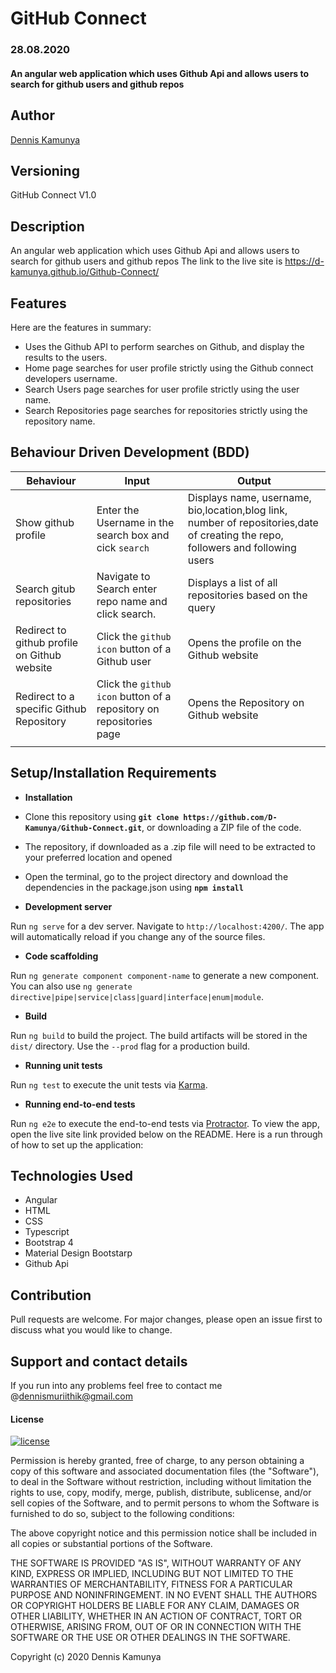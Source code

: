 # GitHub Connect
### 28.08.2020
####  An angular web application which uses Github Api and allows users to search for github users and github repos
<!-- ![alt text](src/assets/scs/app1.png)

![alt text](src/assets/scs/app3.png)

![alt text](src/assets/scs/app2.png) -->
## Author
[Dennis Kamunya](https://github.com/D-Kamunya)

## Versioning
GitHub Connect V1.0

## Description
An angular web application which uses Github Api and allows users to search for github users and github repos
The link to the live site is https://d-kamunya.github.io/Github-Connect/
## Features
Here are the features in summary:
* Uses the Github API to perform searches on Github, and display the results to the users.
* Home page searches for user profile strictly using the Github connect developers username.
* Search Users page searches for user profile strictly using the user name.
* Search Repositories page searches for repositories strictly using the repository name.


## Behaviour Driven Development (BDD)

| Behaviour | Input | Output |
| --------- | ------| ------ |
|Show github profile|Enter the Username in the search box and cick `search`|Displays name, username, bio,location,blog link, number of repositories,date of creating the repo, followers and following users|
|Search gitub repositories | Navigate to Search enter repo name and click search.|Displays a list of all repositories based on the query|
|Redirect to github profile on Github website | Click the `github icon` button of a Github user | Opens the profile on the Github website|
|Redirect to a specific Github Repository | Click the `github icon` button of a repository on repositories page | Opens the Repository on Github website |
                   |

## Setup/Installation Requirements
* **Installation**

* Clone this repository using **`git clone https://github.com/D-Kamunya/Github-Connect.git`**, or downloading a ZIP file of the code.
* The repository, if downloaded as a .zip file will need to be extracted to your preferred location and opened
* Open the terminal, go to the project directory and download the dependencies in the package.json using **`npm install`**

* **Development server**

Run `ng serve` for a dev server. Navigate to `http://localhost:4200/`. The app will automatically reload if you change any of the source files.

* **Code scaffolding**

Run `ng generate component component-name` to generate a new component. You can also use `ng generate directive|pipe|service|class|guard|interface|enum|module`.

* **Build**

Run `ng build` to build the project. The build artifacts will be stored in the `dist/` directory. Use the `--prod` flag for a production build.

* **Running unit tests**

Run `ng test` to execute the unit tests via [Karma](https://karma-runner.github.io).

* **Running end-to-end tests**

Run `ng e2e` to execute the end-to-end tests via [Protractor](http://www.protractortest.org/).
To view the app, open the live site link provided below on the README.
Here is a run through of how to set up the application:

## Technologies Used
* Angular
* HTML  
* CSS
* Typescript
* Bootstrap 4
* Material Design Bootstarp
* Github Api

## Contribution
Pull requests are welcome. For major changes, please open an issue first to discuss what you would like to change.
## Support and contact details
If you run into any problems feel free to contact me @dennismuriithik@gmail.com
#### License
[![license](https://img.shields.io/github/license/DAVFoundation/captain-n3m0.svg?style=flat-square)](https://github.com/DAVFoundation/captain-n3m0/blob/master/LICENSE)

Permission is hereby granted, free of charge, to any person obtaining a copy of this software and associated documentation files (the "Software"), to deal in the Software without restriction, including without limitation the rights to use, copy, modify, merge, publish, distribute, sublicense, and/or sell copies of the Software, and to permit persons to whom the Software is furnished to do so, subject to the following conditions:

The above copyright notice and this permission notice shall be included in all copies or substantial portions of the Software.

THE SOFTWARE IS PROVIDED "AS IS", WITHOUT WARRANTY OF ANY KIND, EXPRESS OR IMPLIED, INCLUDING BUT NOT LIMITED TO THE WARRANTIES OF MERCHANTABILITY, FITNESS FOR A PARTICULAR PURPOSE AND NONINFRINGEMENT. IN NO EVENT SHALL THE AUTHORS OR COPYRIGHT HOLDERS BE LIABLE FOR ANY CLAIM, DAMAGES OR OTHER LIABILITY, WHETHER IN AN ACTION OF CONTRACT, TORT OR OTHERWISE, ARISING FROM, OUT OF OR IN CONNECTION WITH THE SOFTWARE OR THE USE OR OTHER DEALINGS IN THE SOFTWARE.

Copyright (c) 2020 Dennis Kamunya

